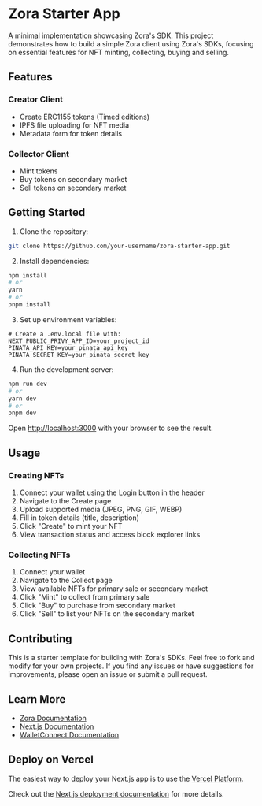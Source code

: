 # Zora Starter App

A minimal implementation showcasing Zora's SDK. This project demonstrates how to build a simple Zora client using Zora's SDKs, focusing on essential features for NFT minting, collecting, buying and selling.

## Features

### Creator Client

- Create ERC1155 tokens (Timed editions)
- IPFS file uploading for NFT media
- Metadata form for token details

### Collector Client

- Mint tokens
- Buy tokens on secondary market
- Sell tokens on secondary market

## Getting Started

1. Clone the repository:

```bash
git clone https://github.com/your-username/zora-starter-app.git
```

2. Install dependencies:

```bash
npm install
# or
yarn
# or
pnpm install
```

3. Set up environment variables:

```env
# Create a .env.local file with:
NEXT_PUBLIC_PRIVY_APP_ID=your_project_id
PINATA_API_KEY=your_pinata_api_key
PINATA_SECRET_KEY=your_pinata_secret_key
```

4. Run the development server:

```bash
npm run dev
# or
yarn dev
# or
pnpm dev
```

Open [http://localhost:3000](http://localhost:3000) with your browser to see the result.

## Usage

### Creating NFTs

1. Connect your wallet using the Login button in the header
2. Navigate to the Create page
3. Upload supported media (JPEG, PNG, GIF, WEBP)
4. Fill in token details (title, description)
5. Click "Create" to mint your NFT
6. View transaction status and access block explorer links

### Collecting NFTs

1. Connect your wallet
2. Navigate to the Collect page
3. View available NFTs for primary sale or secondary market
4. Click "Mint" to collect from primary sale
5. Click "Buy" to purchase from secondary market
6. Click "Sell" to list your NFTs on the secondary market

## Contributing

This is a starter template for building with Zora's SDKs. Feel free to fork and modify for your own projects. If you find any issues or have suggestions for improvements, please open an issue or submit a pull request.

## Learn More

- [Zora Documentation](https://docs.zora.co/)
- [Next.js Documentation](https://nextjs.org/docs)
- [WalletConnect Documentation](https://docs.walletconnect.com/)

## Deploy on Vercel

The easiest way to deploy your Next.js app is to use the [Vercel Platform](https://vercel.com/new).

Check out the [Next.js deployment documentation](https://nextjs.org/docs/app/building-your-application/deploying) for more details.
